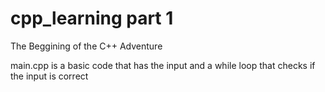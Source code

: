 # cpp_learning part 1
The Beggining of the C++ Adventure

main.cpp is a basic code that has the input and a while loop that checks if the input is correct